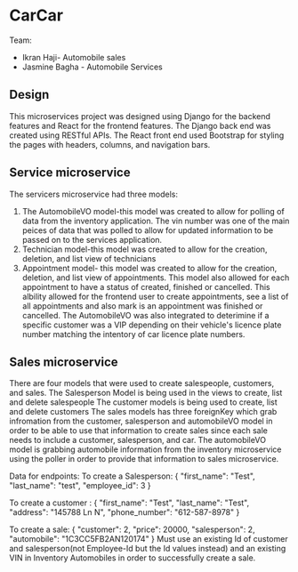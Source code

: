 # CarCar

Team:
* Ikran Haji- Automobile sales
* Jasmine Bagha - Automobile Services

## Design
This microservices project was designed using Django for the backend features and React for the frontend features. The Django back end was created using RESTful APIs. The React front end used Bootstrap for styling the pages with headers, columns, and navigation bars.

## Service microservice
The servicers microservice had three models:
1. The AutomobileVO model-this model was created to allow for polling of data from the inventory application. The vin number was one of the main peices of data that was polled to allow for updated information to be passed on to the services application.
2. Technician model-this model was created to allow for the creation, deletion, and list view of technicians
3. Appointment model- this model was created to allow for the creation, deletion, and list view of appointments. This model also allowed for each appointment to have a status of created, finished or cancelled. This albility allowed for the frontend user to create appointments, see a list of all appointments and also mark is an appointment was finished or cancelled. The AutomobileVO was also integrated to deterimine if a specific customer was a VIP depending on their vehicle's licence plate number matching the intentory of car licence plate numbers.

## Sales microservice
There are four models that were used to create salespeople, customers, and sales.
The Salesperson Model is being used in the views to create, list and delete salespeople
The customer models is being used to create, list and delete customers
The sales models has three foreignKey which grab infromation from the customer, salesperson and automobileVO model in order to be able to use that information to create sales since each sale needs to include a customer, salesperson, and car.
The automobileVO model is grabbing automobile information from the inventory microservice using the poller in order to provide that information to sales microservice.

Data for endpoints:
To create a Salesperson:
{
	"first_name": "Test",
	"last_name": "test",
	"employee_id": 3
}

To create a customer :
{
	"first_name": "Test",
	"last_name": "Test",
	"address": "145788 Ln N",
	"phone_number": "612-587-8978"
}

To create a sale:
{
	"customer": 2,
	"price": 20000,
	"salesperson": 2,
	"automobile": "1C3CC5FB2AN120174"
}
Must use an existing Id of customer and salesperson(not Employee-Id but the Id values instead) and an existing VIN in Inventory Automobiles in order to successfully create a sale.
